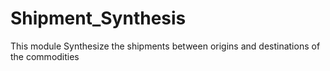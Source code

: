 # Shipment_Synthesis
This module Synthesize the shipments between origins and destinations of the commodities
